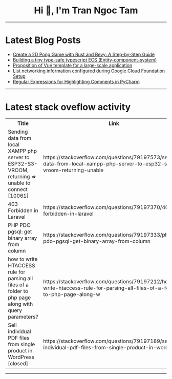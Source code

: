 <h1 align="center">Hi 👋, I'm Tran Ngoc Tam</h1>

---

# Latest Blog Posts 
<!-- BLOG-POST-LIST:START -->
- [Create a 2D Pong Game with Rust and Bevy: A Step-by-Step Guide](https://dev.to/trish_07/create-a-2d-pong-game-with-rust-and-bevy-a-step-by-step-guide-1dbk)
- [Building a tiny type-safe typescript ECS &lpar;Entity-component-system&rpar;](https://dev.to/trymnilsen/building-a-tiny-type-safe-typescript-ecs-entity-component-system-dil)
- [Proposition of Vue template for a large-scale application](https://dev.to/it-wibrc/proposition-of-vue-template-for-a-large-scale-application-9mn)
- [List networking information configured during Google Cloud Foundation Setup](https://dev.to/aernesto24/list-networking-information-configured-during-google-cloud-foundation-setup-25h)
- [Regular Expressions for Highlighting Comments in PyCharm](https://dev.to/alexlitvino/regular-expressions-for-highlighting-comments-in-pycharm-8p3)
<!-- BLOG-POST-LIST:END -->

---

# Latest stack oveflow activity
<table>
  <tr><th>Title</th><th>Link</th></tr>
  <!-- STACKOVERFLOW:START --><tr><td>Sending data from local XAMPP php server to ESP32-S3-VROOM, returning =&gt; unable to connect [10061]</td><td>https://stackoverflow.com/questions/79197573/sending-data-from-local-xampp-php-server-to-esp32-s3-vroom-returning-unable</td></tr><tr><td>403 Forbidden in Laravel</td><td>https://stackoverflow.com/questions/79197370/403-forbidden-in-laravel</td></tr><tr><td>PHP PDO pgsql: get binary array from column</td><td>https://stackoverflow.com/questions/79197333/php-pdo-pgsql-get-binary-array-from-column</td></tr><tr><td>how to write HTACCESS rule for parsing all files of a folder to php page along with query parameters?</td><td>https://stackoverflow.com/questions/79197212/how-to-write-htaccess-rule-for-parsing-all-files-of-a-folder-to-php-page-along-w</td></tr><tr><td>Sell individual PDF files from single product in WordPress [closed]</td><td>https://stackoverflow.com/questions/79197189/sell-individual-pdf-files-from-single-product-in-wordpress</td></tr><!-- STACKOVERFLOW:END -->
</table>

---


